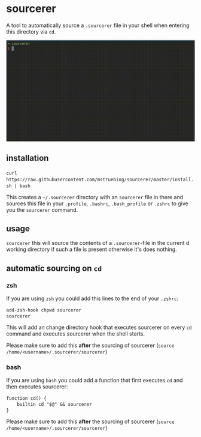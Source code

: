 # sourcerer

A tool to automatically source a `.sourcerer` file in your shell when entering
this directory via `cd`.

![example](example.gif "example")

## installation

`curl https://raw.githubusercontent.com/mstruebing/sourcerer/master/install.sh | bash`

This creates a `~/.sourcerer` directory with an `sourcerer` file in there and 
sources this file in your `.profile`, `.bashrc`, `.bash_profile` or `.zshrc`
to give you the `sourcerer` command.
 
## usage

`sourcerer` this will source the contents of a `.sourcerer`-file in the current d
working directory if such a file is present otherwise it's does nothing.

## automatic sourcing on `cd`

### zsh

If you are using `zsh` you could add this lines to the end of your `.zshrc`:

```
add-zsh-hook chpwd sourcerer
sourcerer
```

This will add an change directory hook that executes sourcerer on every `cd`
command and executes sourcerer when the shell starts.

Please make sure to add this __after__ the sourcing of 
sourcerer (`source /home/<username>/.sourcerer/sourcerer`)

### bash

If you are using `bash` you could add a function that first executes `cd`
and then executes sourcerer:

```
function cd() {
    builtin cd "$@" && sourcerer
}
```

Please make sure to add this __after__ the sourcing of 
sourcerer (`source /home/<username>/.sourcerer/sourcerer`)

